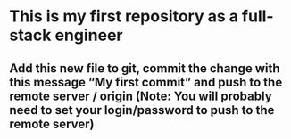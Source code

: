 # This is my first repository as a full-stack engineer
## Add this new file to git, commit the change with this message “My first commit” and push to the remote server / origin (Note: You will probably need to set your login/password to push to the remote server)

